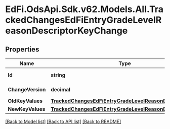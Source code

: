 # EdFi.OdsApi.Sdk.v62.Models.All.TrackedChangesEdFiEntryGradeLevelReasonDescriptorKeyChange

## Properties

Name | Type | Description | Notes
------------ | ------------- | ------------- | -------------
**Id** | **string** | Resource identifier | [optional] 
**ChangeVersion** | **decimal** | Change version | [optional] 
**OldKeyValues** | [**TrackedChangesEdFiEntryGradeLevelReasonDescriptorKey**](TrackedChangesEdFiEntryGradeLevelReasonDescriptorKey.md) |  | [optional] 
**NewKeyValues** | [**TrackedChangesEdFiEntryGradeLevelReasonDescriptorKey**](TrackedChangesEdFiEntryGradeLevelReasonDescriptorKey.md) |  | [optional] 

[[Back to Model list]](../README.md#documentation-for-models) [[Back to API list]](../README.md#documentation-for-api-endpoints) [[Back to README]](../README.md)

